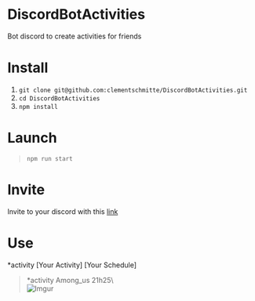 # DiscordBotActivities
Bot discord to create activities for friends 

# Install
1. ```git clone git@github.com:clementschmitte/DiscordBotActivities.git```
2. ```cd DiscordBotActivities```
3. ```npm install```

# Launch
> ```npm run start```

# Invite
Invite to your discord with this [link](https://discord.com/oauth2/authorize?client_id=805815417343574056&permissions=8&scope=bot)

# Use
*activity [Your Activity] [Your Schedule]
> *activity Among_us 21h25\\\
> ![Imgur](https://i.imgur.com/Q9sk0Mb.png)
